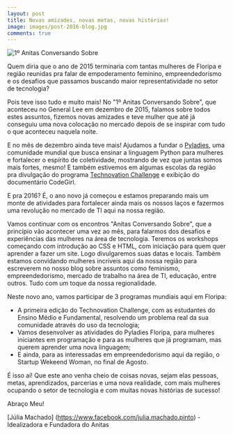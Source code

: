 ```yaml
---
layout: post
title: Novas amizades, novas metas, novas histórias!
image: images/post-2016-blog.jpg
comments: true
---
```


![1º Anitas Conversando Sobre](/images/post-2016-blog.jpg "1º Anitas Conversando Sobre, no General Lee")


Quem diria que o ano de 2015 terminaria com tantas mulheres de Floripa e região reunidas pra falar de empoderamento feminino, empreendedorismo e os desafios que passamos buscando maior representatividade no setor de tecnologia?


<!--resumo-->


Pois teve isso tudo e muito mais! No "1º Anitas Conversando Sobre", que aconteceu no General Lee em dezembro de 2015, falamos sobre todos estes assuntos, fizemos novas amizades e teve mulher que até já conseguiu uma nova colocação no mercado depois de se inspirar com tudo o que aconteceu naquela noite.

E no mês de dezembro ainda teve mais! Ajudamos a fundar o [Pyladies](https://www.facebook.com/PyLadies-Floripa-763762813730310/), uma comunidade mundial que busca ensinar a linguagem Python para mulheres e fortalecer o espírito de coletividade, mostrando de vez que juntas somos mais fortes, mesmo! E também estivemos em algumas escolas da região pra divulgação do programa [Technovation Challenge](https://www.facebook.com/Technovation-Challenge-Florian%C3%B3polis-892494894191642/) e exibição do documentário CodeGirl.

E pra 2016? É, o ano novo já começou e estamos preparando mais um monte de atividades para fortalecer ainda mais os nossos laços e fazermos uma revolução no mercado de TI aqui na nossa região.

Vamos continuar com os encontros "Anitas Conversando Sobre", que a princípio vão acontecer uma vez ao mês, para falarmos dos desafios e experiências das mulheres na área de tecnologia. Teremos os workshops começando com introdução ao CSS e HTML, com iniciação para quem quer aprender a fazer um site. Logo divulgaremos suas datas e locais. Também estamos convidando mulheres incríveis aqui da nossa região para escreverem no nosso blog sobre assuntos como feminismo, empreendedorismo, mercado de trabalho na área de TI, educação, entre outros. Tudo com um toque da nossa regionalidade.

Neste novo ano, vamos participar de 3 programas mundiais aqui em Floripa: 

- A primeira edição do Technovation Challenge, com as estudantes do Ensino Médio e Fundamental, resolvendo um problema real da sua comunidade através do uso da tecnologia;
- Vamos desenvolver as atividades do Pyladies Floripa, para mulheres iniciantes em programação e para as mulheres que já programam, mas querem aprender uma nova linguagem;
- E ainda, para as interessadas em empreendedorismo aqui da região, o Startup Wekeend Woman, no final de Agosto.

É isso aí! Que este ano venha cheio de coisas novas, sejam elas pessoas, metas, aprendizados, parcerias e uma nova realidade, com mais mulheres ocupando o setor de tecnologia e com muitas novas histórias de sucesso!


Abraço Meu!

[Júlia Machado] (https://www.facebook.com/julia.machado.pinto) - Idealizadora e Fundadora do Anitas
